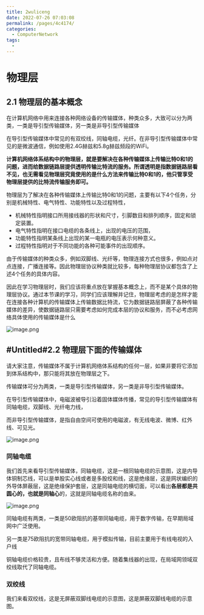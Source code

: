 ```yaml
---
title: 2wuliceng
date: 2022-07-26 07:03:08
permalink: /pages/4c4174/
categories:
  - ComputerNetwork
tags:
  - 
---
```

# 物理层
## 2.1 物理层的基本概念

在计算机网络中[‍]()[‍]()用来连接各种网络设备的传输媒体，种类众多，大致可以分为两类，一类是导引型传输媒体，[‍]()[‍]()另一类是非导引型传输媒体[‍]()[‍]()

在导引型传输媒体中常见的有双绞线，同轴电缆，[‍]()[‍]()光纤。在非导引型传输媒体中常见的是微波通信，例如使用2.4G赫兹[‍]()[‍]()和5.8g赫兹频段的WiFi。

**计算机网络体系结构中的物理层，‍‍就是要解决在各种传输媒体上传输比特0和1的问题，进而给数据链路层提供透明传输比特流的服务。‍‍所谓透明是指数据链路层看不见，也无需看见物理层究竟使用的是什么方法‍‍来传输比特0和1的，他只管享受物理层提供的比特流传输服务即可。**

物理层为了解决在各种传输媒体上传输比特0和1的问题，主要有以下4个任务，[‍]()[‍]()分别是机械特性、电气特性、功能特性以及过程特性，[‍]()[‍]()

* 机械特性指明接口所用接线器的形状和尺寸，引脚数目和排列顺序，[‍]()[‍]()固定和锁定装置。
* 电气特性指明在接口电缆的各条线上，出现的电压的范围，[‍]()[‍]()
* 功能特性指明某条线上出现的某一电瓶的电压表示何种意义。
* 过程特性[‍]()[‍]()指明对于不同功能的各种可能事件的出现顺序。[‍]()[‍]()

由于传输媒体的种类众多，例如双脚线、[‍]()[‍]()光纤等，物理连接方式也很多，例如点对点连接，广播连接等。因此[‍]()[‍]()物理层协议种类就比较多，每种物理层协议都包含了上述4个任务的具体内容。

因此[‍]()[‍]()在学习物理层时，我们应该将重点放在掌握基本概念上，而不是某个具体的物理层协议。[‍]()[‍]()通过本节课的学习，同学们应该理解并记住，[‍]()[‍]()物理层考虑的是怎样才能在连接各种计算机的传输媒体上传输数据比特流，[‍]()[‍]()它为数据链路层屏蔽了各种传输媒体的差异，使数据链路层只需要考虑[‍]()[‍]()如何完成本层的协议和服务，而不必考虑网络具体使用的传输媒体是什么[‍]()

![image.png](assets/image-20211211141048-ppyo5wa.png)


## #Untitled#2.2 物理层下面的传输媒体

请大家注意，传输媒体不属于计算机网络体系结构的任何一层，如果非要将它添加到体系结构中，[‍]()[‍]()那只能将其放在物理层之下。

传输媒体可分为两类，一类是导引型传输媒体，[‍]()[‍]()另一类是非导引型传输媒体。

在导引型传输媒体中，电磁波被导引沿着固体媒体传播，[‍]()[‍]()常见的导引型传输媒体有同轴电缆，双脚线、[‍]()[‍]()光纤电力线，

而非导引型传输媒体，是指自由空间可使用的电磁波，有无线电波、[‍]()[‍]()微博、红外线、可见光。[‍]()[‍]()

![image.png](assets/image-20211211141432-cfeih6l.png)



### 同轴电缆

我们首先来看导引型传输媒体，同轴电缆，[‍]()[‍]()这是一根同轴电缆的示意图，这是内导体铜制芯线，可以是单股实心线或者是多股绞和线，[‍]()[‍]()这是绝缘层，这是网状编织的外导体屏蔽层，[‍]()[‍]()这是绝缘保护套层，这是同轴电缆的横切面，可以看出**各层都是共圆心的，‍‍也就是同轴心**的，这就是同轴电缆名称的由来。

![image.png](assets/image-20211211141605-0qf15x0.png)


同轴电缆有两类，[‍]()[‍]()一类是50欧阻抗的基带同轴电缆，用于数字传输，在早期局域网中广泛使用。

另一类[‍]()[‍]()是75欧阻抗的宽带同轴电缆，用于模拟传输，目前主要用于有线电视的入户线[‍]()[‍]()

铜轴电缆价格较贵，且布线不够灵活和方便。[‍]()[‍]()随着集线器的出现，在局域网领域双绞线取代了同轴电缆。



### 双绞线

我们来看双绞线，[‍]()[‍]()这是无屏蔽双脚线电缆的示意图，这是屏蔽双脚线电缆的示意图。